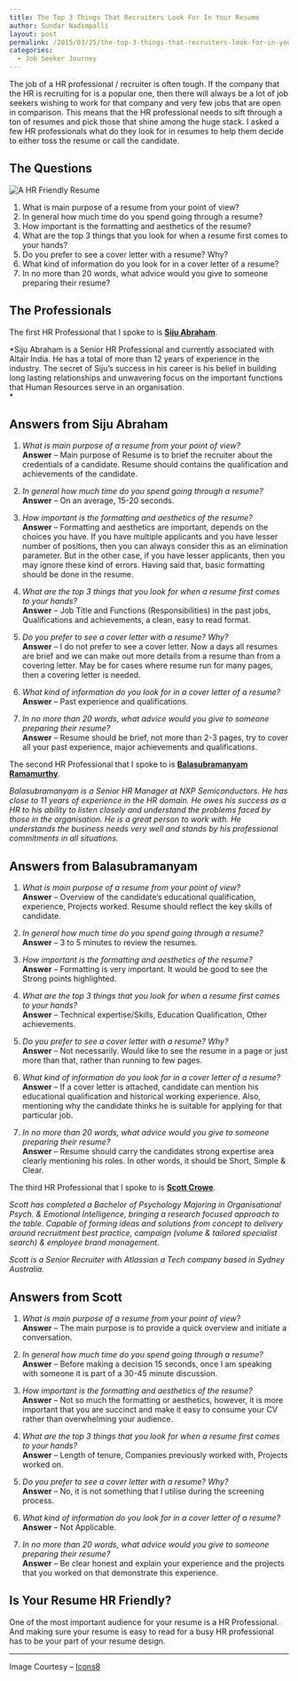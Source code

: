 ```yaml
---
title: The Top 3 Things That Recruiters Look For In Your Resume
author: Sundar Nadimpalli
layout: post
permalink: /2015/03/25/the-top-3-things-that-recruiters-look-for-in-your-resume/
categories:
  - Job Seeker Journey
---
```

The job of a HR professional / recruiter is often tough. If the company that the HR is recruiting for is a popular one, then there will always be a lot of job seekers wishing to work for that company and very few jobs that are open in comparison. This means that the HR professional needs to sift through a ton of resumes and pick those that shine among the huge stack. I asked a few HR professionals what do they look for in resumes to help them decide to either toss the resume or call the candidate.

<!--more-->

## The Questions

<img src="https://s3.amazonaws.com/sundar-website-assets/images/1427304906_Copy-v2-Resume.png?fit=256%2C256" alt="A HR Friendly Resume" class="alignnone size-full wp-image-108" data-recalc-dims="1" />

  1. What is main purpose of a resume from your point of view?
  2. In general how much time do you spend going through a resume?
  3. How important is the formatting and aesthetics of the resume?
  4. What are the top 3 things that you look for when a resume first comes to your hands?
  5. Do you prefer to see a cover letter with a resume? Why?
  6. What kind of information do you look for in a cover letter of a resume?
  7. In no more than 20 words, what advice would you give to someone preparing their resume?

## The Professionals

The first HR Professional that I spoke to is **<a href="http://in.linkedin.com/pub/siju-abraham/a/169/984/en" title="Siju on LinkedIn" target="_blank">Siju Abraham</a>**.

*Siju Abraham is a Senior HR Professional and currently associated with Altair India. He has a total of more than 12 years of experience in the industry. The secret of Siju&#8217;s success in his career is his belief in building long lasting relationships and unwavering focus on the important functions that Human Resources serve in an organisation.  
*

## Answers from Siju Abraham

  1. *What is main purpose of a resume from your point of view?*  
    **Answer** &#8211; Main purpose of Resume is to brief the recruiter about the credentials of a candidate. Resume should contains the qualification and achievements of the candidate.</p> 
  2. *In general how much time do you spend going through a resume?*  
    **Answer** &#8211; On an average, 15-20 seconds.

  3. *How important is the formatting and aesthetics of the resume?*  
    **Answer** &#8211; Formatting and aesthetics are important, depends on the choices you have. If you have multiple applicants and you have lesser number of positions, then you can always consider this as an elimination parameter. But in the other case, if you have lesser applicants, then you may ignore these kind of errors. Having said that, basic formatting should be done in the resume.

  4. *What are the top 3 things that you look for when a resume first comes to your hands?*  
    **Answer** &#8211; Job Title and Functions (Responsibilities) in the past jobs, Qualifications and achievements, a clean, easy to read format.

  5. *Do you prefer to see a cover letter with a resume? Why?*  
    **Answer** &#8211; I do not prefer to see a cover letter. Now a days all resumes are brief and we can make out more details from a resume than from a covering letter. May be for cases where resume run for many pages, then a covering letter is needed.

  6. *What kind of information do you look for in a cover letter of a resume?*  
    **Answer** &#8211; Past experience and qualifications.

  7. *In no more than 20 words, what advice would you give to someone preparing their resume?*  
    **Answer** &#8211; Resume should be brief, not more than 2-3 pages, try to cover all your past experience, major achievements and qualifications.

The second HR Professional that I spoke to is **<a href="http://in.linkedin.com/pub/balasubramanyam-r/5/406/a49/en" title="Balasubramanyam on LinkedIn" target="_blank">Balasubramanyam Ramamurthy</a>**.

*Balasubramanyam is a Senior HR Manager at NXP Semiconductors. He has close to 11 years of experience in the HR domain. He owes his success as a HR to his ability to listen closely and understand the problems faced by those in the organisation. He is a great person to work with. He understands the business needs very well and stands by his professional commitments in all situations.*

## Answers from Balasubramanyam

  1. *What is main purpose of a resume from your point of view?*  
    **Answer** &#8211; Overview of the candidate&#8217;s educational qualification, experience, Projects worked. Resume should reflect the key skills of candidate.</p> 
  2. *In general how much time do you spend going through a resume?*  
    **Answer** &#8211; 3 to 5 minutes to review the resumes.

  3. *How important is the formatting and aesthetics of the resume?*  
    **Answer** &#8211; Formatting is very important. It would be good to see the Strong points highlighted.

  4. *What are the top 3 things that you look for when a resume first comes to your hands?*  
    **Answer** &#8211; Technical expertise/Skills, Education Qualification, Other achievements.

  5. *Do you prefer to see a cover letter with a resume? Why?*  
    **Answer** &#8211; Not necessarily. Would like to see the resume in a page or just more than that, rather than running to few pages.

  6. *What kind of information do you look for in a cover letter of a resume?*  
    **Answer** &#8211; If a cover letter is attached, candidate can mention his educational qualification and historical working experience. Also, mentioning why the candidate thinks he is suitable for applying for that particular job.

  7. *In no more than 20 words, what advice would you give to someone preparing their resume?*  
    **Answer** &#8211; Resume should carry the candidates strong expertise area clearly mentioning his roles. In other words, it should be Short, Simple & Clear.

The third HR Professional that I spoke to is **<a href="https://au.linkedin.com/in/scottdcrowe" title="Scott on LinkedIn" target="_blank">Scott Crowe</a>**.

*Scott has completed a Bachelor of Psychology Majoring in Organisational Psych. & Emotional Intelligence, bringing a research focused approach to the table. Capable of forming ideas and solutions from concept to delivery around recruitment best practice, campaign (volume & tailored specialist search) & employee brand management.*

*Scott is a Senior Recruiter with Atlassian a Tech company based in Sydney Australia.*

## Answers from Scott

  1. *What is main purpose of a resume from your point of view?*  
    **Answer** &#8211; The main purpose is to provide a quick overview and initiate a conversation.</p> 
  2. *In general how much time do you spend going through a resume?*  
    **Answer** &#8211; Before making a decision 15 seconds, once I am speaking with someone it is part of a 30-45 minute discussion.

  3. *How important is the formatting and aesthetics of the resume?*  
    **Answer** &#8211; Not so much the formatting or aesthetics, however, it is more important that you are succinct and make it easy to consume your CV rather than overwhelming your audience.

  4. *What are the top 3 things that you look for when a resume first comes to your hands?*  
    **Answer** &#8211; Length of tenure, Companies previously worked with, Projects worked on.

  5. *Do you prefer to see a cover letter with a resume? Why?*  
    **Answer** &#8211; No, it is not something that I utilise during the screening process.

  6. *What kind of information do you look for in a cover letter of a resume?*  
    **Answer** &#8211; Not Applicable.

  7. *In no more than 20 words, what advice would you give to someone preparing their resume?*  
    **Answer** &#8211; Be clear honest and explain your experience and the projects that you worked on that demonstrate this experience.

## Is Your Resume HR Friendly?

One of the most important audience for your resume is a HR Professional. And making sure your resume is easy to read for a busy HR professional has to be your part of your resume design.

* * *

Image Courtesy &#8211; <a href="http://icons8.com/" title="Icons8" target="_blank">Icons8</a>
